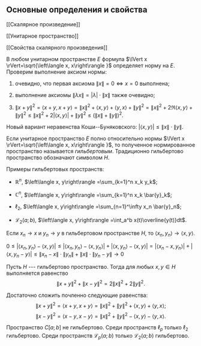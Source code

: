 Основные определения и свойства
-------------------------------

[[Скалярное произведение]]

[[Унитарное пространство]]

[[Свойства скалярного произведения]]

В любом унитарном пространстве $E$ формула $\lVert x \rVert=\sqrt{\left\langle x, x\right\rangle }$ определяет норму на $E$. Проверим выполнение аксиом нормы:

1)  очевидно, что первая аксиома $\lVert x \rVert=0 \Longleftrightarrow x=0$ выполнена;

2)  выполнение аксиомы $\lVert \lambda x \rVert=\lvert \lambda \rvert\cdot\lVert x \rVert$ также очевидно;

3)  $\lVert x+y \rVert^2=\left\langle x+y, x+y\right\rangle =\lVert x \rVert^2 + \left\langle x, y\right\rangle +\left\langle y, x\right\rangle + \lVert y \rVert^2=\lVert x \rVert^2 + 2\Re\left\langle x, y\right\rangle + \lVert y \rVert^2\leqslant \lVert x \rVert^2 + 2\lvert \left\langle x, y\right\rangle  \rvert + \lVert y \rVert^2 \leqslant \left( \lVert x \rVert+\lVert y \rVert\right)^2$.

Новый вариант неравенства Коши--Буняковского: $\lvert \left\langle x, y\right\rangle  \rvert\leqslant\lVert x \rVert\cdot\lVert y \rVert$.

Если унитарное пространство $E$ полно относительно нормы $\lVert x \rVert=\sqrt{\left\langle x, x\right\rangle }$, то полученное нормированное пространство называется *гильбертовым*. Традиционно гильбертово пространство обозначают символом $H$.

Примеры гильбертовых пространств:

-   $\mathbb{R}^n$,
    $\left\langle x, y\right\rangle =\sum_{k=1}^n x_k y_k$;

-   $\mathbb{C}^n$,
    $\left\langle x, y\right\rangle =\sum_{k=1}^n x_k \bar{y}_k$;

-   $\ell_2$,
    $\left\langle x, y\right\rangle =\sum_{n=1}^\infty x_n \bar{y}_n$;

-   $\mathcal{L}_2(a;b)$,
    $\left\langle x, y\right\rangle =\int_a^b x(t)\overline{y(t)}dt$.

Если $x_n\to x$ и $y_n\to y$ в гильбертовом пространстве $H$, то $\left\langle x_n, y_n\right\rangle \to\left\langle x, y\right\rangle$.

$0\leqslant\lvert \left\langle x_n, y_n\right\rangle -\left\langle x, y\right\rangle  \rvert\leqslant\lvert \left\langle x_n, y_n\right\rangle -\left\langle x, y_n\right\rangle  \rvert+\lvert \left\langle x, y_n\right\rangle -\left\langle x, y\right\rangle  \rvert=
\lvert \left\langle x_n-x, y_n\right\rangle  \rvert+\lvert \left\langle x, y_n-y\right\rangle  \rvert\leqslant\lVert x_n-x \rVert\cdot\lVert y_n \rVert+\lVert x \rVert\cdot\lVert y_n-y \rVert\to 0$

Пусть $H$ --- гильбертово пространство. Тогда для любых $x,y\in H$ выполняется равенство $$\lVert x+y \rVert^2+\lVert x-y \rVert^2 = 2\lVert x \rVert^2 + 2\lVert y \rVert^2.$$

Достаточно сложить почленно следующие равенства: $$\lVert x+y \rVert^2 = \left\langle x+y, x+y\right\rangle  = \lVert x \rVert^2 + \lVert y \rVert^2 + \left\langle x, y\right\rangle  + \left\langle y, x\right\rangle ;$$
$$\lVert x-y \rVert^2 = \left\langle x-y, x-y\right\rangle  = \lVert x \rVert^2 + \lVert y \rVert^2 - \left\langle x, y\right\rangle  - \left\langle y, x\right\rangle .$$

Пространство $C[a;b]$ не гильбертово. Среди пространств $\ell_p$ только $\ell_2$ гильбертово. Среди пространств $\mathcal{L}_p(a;b)$ только $\mathcal{L}_2(a;b)$ гильбертово.